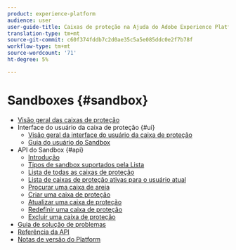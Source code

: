 ```yaml
---
product: experience-platform
audience: user
user-guide-title: Caixas de proteção na Ajuda do Adobe Experience Platform
translation-type: tm+mt
source-git-commit: c60f374fddb7c2d0ae35c5a5e085ddc0e2f7b78f
workflow-type: tm+mt
source-wordcount: '71'
ht-degree: 5%

---
```



# Sandboxes {#sandbox}

* [Visão geral das caixas de proteção](home.md)
* Interface do usuário da caixa de proteção {#ui}
   * [Visão geral da interface do usuário da caixa de proteção](ui/overview.md)
   * [Guia do usuário do Sandbox](ui/user-guide.md)
* API do Sandbox {#api}
   * [Introdução](api/getting-started.md)
   * [Tipos de sandbox suportados pela Lista](api/list-sandbox-types.md)
   * [Lista de todas as caixas de proteção](api/list-all-sandboxes.md)
   * [Lista de caixas de proteção ativas para o usuário atual](api/list-active-sandboxes.md)
   * [Procurar uma caixa de areia](api/look-up-sandbox.md)
   * [Criar uma caixa de proteção](api/create-sandbox.md)
   * [Atualizar uma caixa de proteção](api/update-sandbox.md)
   * [Redefinir uma caixa de proteção](api/reset-sandbox.md)
   * [Excluir uma caixa de proteção](api/delete-sandbox.md)
* [Guia de solução de problemas](troubleshooting-guide.md)
* [Referência da API](https://www.adobe.io/apis/experienceplatform/home/api-reference.html#!acpdr/swagger-specs/sandbox-api.yaml)
* [Notas de versão do Platform](https://www.adobe.com/go/platform-release-notes-en)